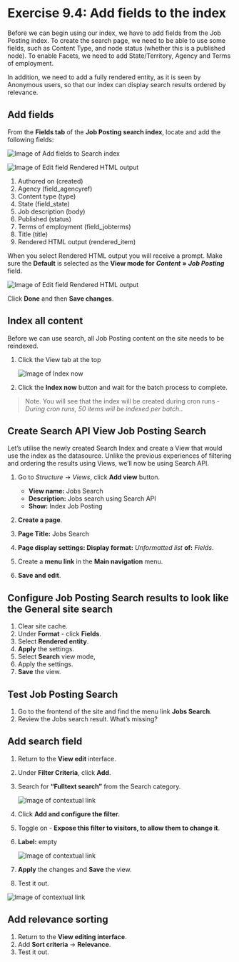 # Exercise 9.4: Add fields to the index

Before we can begin using our index, we have to add fields from the Job Posting index. To create the search page, we need to be able to use some fields, such as Content Type, and node status \(whether this is a published node\). To enable Facets, we need to add State/Territory, Agency and Terms of employment.

In addition, we need to add a fully rendered entity, as it is seen by Anonymous users, so that our index can display search results ordered by relevance.

## Add fields

From the **Fields tab** of the **Job Posting search index**, locate and add the following fields:

![Image of Add fields to Search index](../.gitbook/assets/Ex-9-4-Search-Fields-1.png)

![Image of Edit field Rendered HTML output](../.gitbook/assets/Ex-9-4-Search-Fields-2.png)

 1. Authored on \(created\)
 2. Agency \(field\_agencyref\)
 3. Content type \(type\)
 4. State \(field\_state\)
 5. Job description \(body\)
 6. Published \(status\)
 7. Terms of employment \(field\_jobterms\)
 8. Title \(title\)
 9. Rendered HTML output \(rendered\_item\)

When you select Rendered HTML output you will receive a prompt. Make sure the **Default** is selected as the **View mode for** _**Content**_ **»** _**Job Posting**_ field. 
 
![Image of Edit field Rendered HTML output](../.gitbook/assets/Ex-9-4-Search-Fields-3.png)

Click **Done** and then **Save changes**.


## Index all content

Before we can use search, all Job Posting content on the site needs to be reindexed.

1. Click the View tab at the top 

    ![Image of Index now](../.gitbook/assets/Ex-9-4-Search-Fields-4.png)
    
2. Click the **Index now** button and wait for the batch process to complete.

> Note. You will see that the index will be created during cron runs - _During cron runs, 50 items will be indexed per batch._.

## Create Search API View Job Posting Search

Let’s utilise the newly created Search Index and create a View that would use the index as the datasource. Unlike the previous experiences of filtering and ordering the results using Views, we’ll now be using Search API.

1. Go to _Structure_ → _Views_, click **Add view** button.
   - **View name:** Jobs Search
   - **Description:** Jobs search using Search API
   - **Show:** Index Job Posting
  
2. **Create a page**.
3. **Page Title:** Jobs Search
4. **Page display settings: Display format:** _Unformatted list_ **of:** _Fields_.
3. Create a **menu link** in the **Main navigation** menu.
4. **Save and edit**.

## Configure Job Posting Search results to look like the General site search

1. Clear site cache.
2. Under **Format** - click **Fields**.
3. Select **Rendered entity**.
4. **Apply** the settings.
3. Select **Search** view mode, 
4. Apply the settings.
4. **Save** the view.

## Test Job Posting Search

1. Go to the frontend of the site and find the menu link **Jobs Search**.
2. Review the Jobs search result. What’s missing?

## Add search field

1. Return to the **View edit** interface.    
2. Under **Filter Criteria**, click **Add**.
3. Search for **“Fulltext search”** from the Search category. 

    ![Image of contextual link](../.gitbook/assets/Ex-9-4-Search-Fields-5.png)
    
4. Click **Add and configure the filter.**
4. Toggle on - **Expose this filter to visitors, to allow them to change it**.
5. **Label:** empty

    ![Image of contextual link](../.gitbook/assets/Ex-9-4-Search-Fields-6.png)
    
6. **Apply** the changes and **Save** the view.
7. Test it out.

![Image of contextual link](../.gitbook/assets/Ex-9-4-Search-Fields-7.png)

## Add relevance sorting

1. Return to the **View editing interface**.
2. Add **Sort criteria** → **Relevance**.
3. Test it out.

